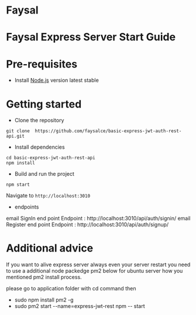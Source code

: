 # Faysal

# Faysal Express Server Start Guide 

# Pre-requisites
- Install [Node.js](https://nodejs.org/en/) version latest stable


# Getting started
- Clone the repository
```
git clone  https://github.com/faysalce/basic-express-jwt-auth-rest-api.git
```
- Install dependencies
```
cd basic-express-jwt-auth-rest-api
npm install
```
- Build and run the project
```
npm start
```
  Navigate to `http://localhost:3010`

-  endpoints

  email SignIn end point Endpoint : http://localhost:3010/api/auth/signin/
    email Register end point Endpoint : http://localhost:3010/api/auth/signup/




# Additional advice
If you want to alive express server always even your server restart you need to use a additional node packedge pm2 below for ubuntu server how you mentioned pm2 install process.

please go to application folder with cd command then 

- sudo npm install pm2 -g
- sudo pm2 start --name=express-jwt-rest npm -- start



